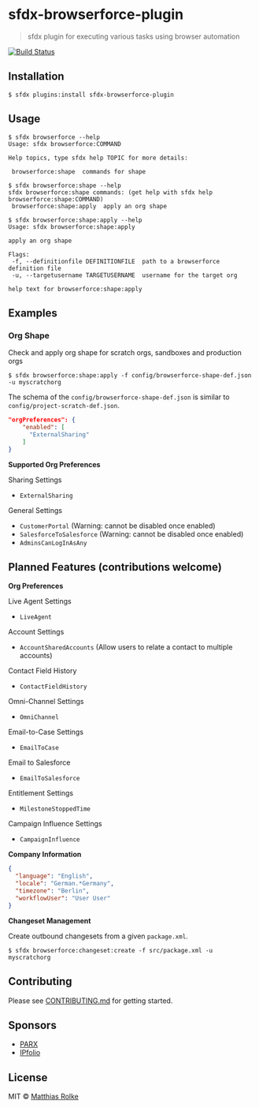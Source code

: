 # sfdx-browserforce-plugin

> sfdx plugin for executing various tasks using browser automation

[![Build Status](https://travis-ci.org/amtrack/sfdx-browserforce-plugin.svg?branch=master)](https://travis-ci.org/amtrack/sfdx-browserforce-plugin)

## Installation

```console
$ sfdx plugins:install sfdx-browserforce-plugin
```

## Usage

```console
$ sfdx browserforce --help
Usage: sfdx browserforce:COMMAND

Help topics, type sfdx help TOPIC for more details:

 browserforce:shape  commands for shape
```

```console
$ sfdx browserforce:shape --help
sfdx browserforce:shape commands: (get help with sfdx help browserforce:shape:COMMAND)
 browserforce:shape:apply  apply an org shape
```

```console
$ sfdx browserforce:shape:apply --help
Usage: sfdx browserforce:shape:apply

apply an org shape

Flags:
 -f, --definitionfile DEFINITIONFILE  path to a browserforce definition file
 -u, --targetusername TARGETUSERNAME  username for the target org

help text for browserforce:shape:apply
```

## Examples

### Org Shape

Check and apply org shape for scratch orgs, sandboxes and production orgs

```console
$ sfdx browserforce:shape:apply -f config/browserforce-shape-def.json -u myscratchorg
```

The schema of the `config/browserforce-shape-def.json` is similar to `config/project-scratch-def.json`.

```json
"orgPreferences": {
    "enabled": [
      "ExternalSharing"
    ]
}
```

**Supported Org Preferences**

Sharing Settings

* `ExternalSharing`

General Settings

* `CustomerPortal` (Warning: cannot be disabled once enabled)
* `SalesforceToSalesforce` (Warning: cannot be disabled once enabled)
* `AdminsCanLogInAsAny`

## Planned Features (contributions welcome)

**Org Preferences**

Live Agent Settings

* `LiveAgent`

Account Settings

* `AccountSharedAccounts` (Allow users to relate a contact to multiple accounts)

Contact Field History

* `ContactFieldHistory`

Omni-Channel Settings

* `OmniChannel`

Email-to-Case Settings

* `EmailToCase`

Email to Salesforce

* `EmailToSalesforce`

Entitlement Settings

* `MilestoneStoppedTime`

Campaign Influence Settings

* `CampaignInfluence`

**Company Information**

```json
{
  "language": "English",
  "locale": "German.*Germany",
  "timezone": "Berlin",
  "workflowUser": "User User"
}
```

**Changeset Management**

Create outbound changesets from a given `package.xml`.

```
$ sfdx browserforce:changeset:create -f src/package.xml -u myscratchorg
```

## Contributing

Please see [CONTRIBUTING.md](CONTRIBUTING.md) for getting started.

## Sponsors

* [PARX](http://www.parx.com)
* [IPfolio](http://www.ipfolio.com)

## License

MIT © [Matthias Rolke](mailto:mr.amtrack@gmail.com)
